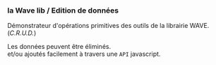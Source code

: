 ### la Wave lib / Edition de données

<link rel="stylesheet" type="text/css" href="./editing/style.css">

Démonstrateur d'opérations primitives des outils de la librairie WAVE. (_C.R.U.D._)

Les données peuvent être <a class="keep-selection delete" name="delete"> éliminés</a>.<br> et/ou <a class="keep-selection add" name="add">ajoutés</a> facilement à travers une `API` javascript.

<div class="demo">
  <div class="timeline-editing"></div>
  <br>
  <div class="timeline-editing-sg"></div>
</div>

<script src="./editing/app.js"></script>
<script src="./editing/segsapp.js"></script>
